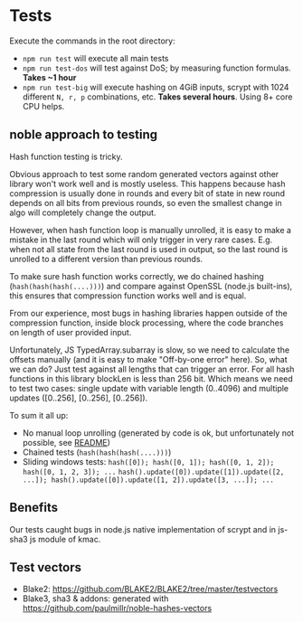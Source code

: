 # Tests

Execute the commands in the root directory:

- `npm run test` will execute all main tests
- `npm run test-dos` will test against DoS; by measuring function formulas. **Takes ~1 hour**
- `npm run test-big` will execute hashing on 4GiB inputs,
  scrypt with 1024 different `N, r, p` combinations, etc. **Takes several hours**. Using 8+ core CPU helps.

## noble approach to testing

Hash function testing is tricky.

Obvious approach to test some random generated vectors against other library won't work well and is mostly useless.
This happens because hash compression is usually done in rounds and every bit of state in new round depends
on all bits from previous rounds, so even the smallest change in algo will completely change the output.

However, when hash function loop is manually unrolled, it is easy to make a mistake in the last round which will
only trigger in very rare cases. E.g. when not all state from the last round is used in output,
so the last round is unrolled to a different version than previous rounds.

To make sure hash function works correctly, we do chained hashing (`hash(hash(hash(....)))`) and compare against
OpenSSL (node.js built-ins), this ensures that compression function works well and is equal.

From our experience, most bugs in hashing libraries happen outside of the compression function,
inside block processing, where the code branches on length of user provided input.

Unfortunately, JS TypedArray.subarray is slow, so we need to calculate the offsets manually
(and it is easy to make "Off-by-one error" here). So, what we can do? Just test against all lengths that can trigger an error.
For all hash functions in this library blockLen is less than 256 bit. Which means we need to test two cases:
single update with variable length (0..4096) and multiple updates ([0..256], [0..256], [0..256]).

To sum it all up:

- No manual loop unrolling (generated by code is ok, but unfortunately not possible, see [README](../esm/README.md))
- Chained tests (`hash(hash(hash(....)))`)
- Sliding windows tests:
  `hash([0]); hash([0, 1]); hash([0, 1, 2]); hash([0, 1, 2, 3]); ...`
  `hash().update([0]).update([1]).update([2, ...]); hash().update([0]).update([1, 2]).update([3, ...]); ...`

## Benefits

Our tests caught bugs in node.js native implementation of scrypt and in js-sha3 js module of kmac.

## Test vectors

- Blake2: https://github.com/BLAKE2/BLAKE2/tree/master/testvectors
- Blake3, sha3 & addons: generated with https://github.com/paulmillr/noble-hashes-vectors
